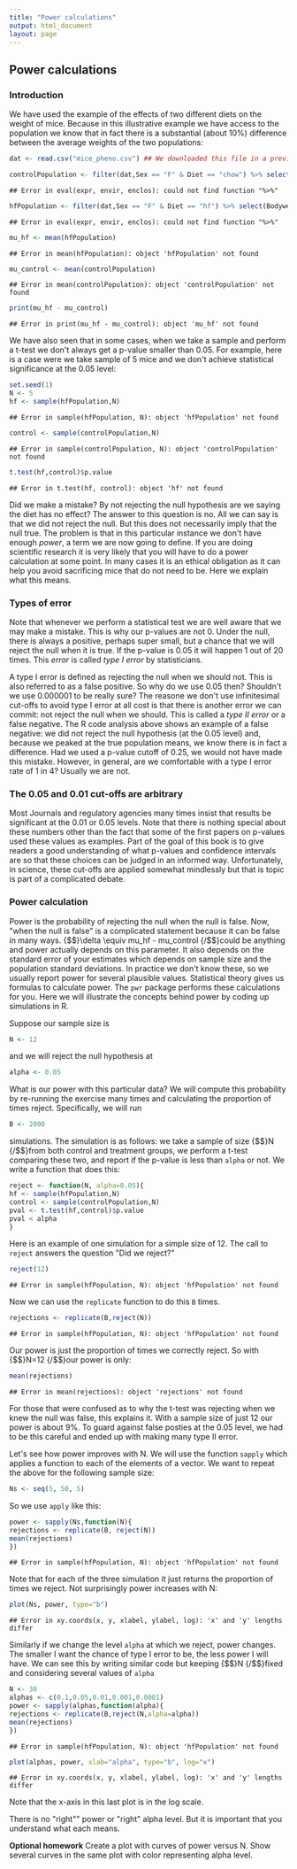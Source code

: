 ```yaml
--- 
title: "Power calculations" 
output: html_document 
layout: page 
--- 
```






## Power calculations 

### Introduction 

We have used the example of the effects of two different diets on the weight of mice. Because in this illustrative example we have access to the population we know that in fact there is a substantial (about 10%) difference between the average weights of the two populations: 


```r 
dat <- read.csv("mice_pheno.csv") ## We downloaded this file in a previous section 

controlPopulation <- filter(dat,Sex == "F" & Diet == "chow") %>% select(Bodyweight) %>% unlist 
``` 

``` 
## Error in eval(expr, envir, enclos): could not find function "%>%" 
``` 

```r 
hfPopulation <- filter(dat,Sex == "F" & Diet == "hf") %>% select(Bodyweight) %>% unlist 
``` 

``` 
## Error in eval(expr, envir, enclos): could not find function "%>%" 
``` 

```r 
mu_hf <- mean(hfPopulation) 
``` 

``` 
## Error in mean(hfPopulation): object 'hfPopulation' not found 
``` 

```r 
mu_control <- mean(controlPopulation) 
``` 

``` 
## Error in mean(controlPopulation): object 'controlPopulation' not found 
``` 

```r 
print(mu_hf - mu_control) 
``` 

``` 
## Error in print(mu_hf - mu_control): object 'mu_hf' not found 
``` 

We have also seen that in some cases, when we take a sample and perform a t-test we don't always get a p-value smaller than 0.05. For example, here is a case were we take sample of 5 mice and we don't achieve statistical significance at the 0.05 level: 


```r 
set.seed(1) 
N <- 5 
hf <- sample(hfPopulation,N) 
``` 

``` 
## Error in sample(hfPopulation, N): object 'hfPopulation' not found 
``` 

```r 
control <- sample(controlPopulation,N) 
``` 

``` 
## Error in sample(controlPopulation, N): object 'controlPopulation' not found 
``` 

```r 
t.test(hf,control)$p.value 
``` 

``` 
## Error in t.test(hf, control): object 'hf' not found 
``` 

Did we make a mistake? By not rejecting the null hypothesis are we saying the diet has no effect? The answer to this question is no. All we can say is that we did not reject the null. But this does not necessarily imply that the null true. The problem is that in this particular instance we don't have enough _power_, a term we are now going to define. If you are doing scientific research it is very likely that you will have to do a power calculation at some point. In many cases it is an ethical obligation as it can help you avoid sacrificing mice that do not need to be. Here we explain what this means. 


### Types of error 

Note that whenever we perform a statistical test we are well aware that we may make a mistake. This is why our p-values are not 0. Under the null, there is always a positive, perhaps super small, but a chance that we will reject the null when it is true. If the p-value is 0.05 it will happen 1 out of 20 times. This *error* is called _type I error_ by statisticians. 

A type I error is defined as rejecting the null when we should not. This is also referred to as a false positive. So why do we use 0.05 then? Shouldn't we use 0.000001 to be really sure? The reasone we don't use infinitesimal cut-offs to avoid type I error at all cost is that there is another error we can commit: not reject the null when we should. This is called a _type II error_ or a false negative. The R code analysis above shows an example of a false negative: we did not reject the null hypothesis (at the 0.05 level) and, because we peaked at the true population means, we know there is in fact a difference. Had we used a p-value cutoff of 0.25, we would not have made this mistake. However, in general, are we comfortable with a type I error rate of 1 in 4? Usually we are not. 


### The 0.05 and 0.01 cut-offs are arbitrary 

Most Journals and regulatory agencies many times insist that results be significant at the 0.01 or 0.05 levels. Note that there is nothing special about these numbers other than the fact that some of the first papers on p-values used these values as examples. Part of the goal of this book is to give readers a good understanding of what p-values and confidence intervals are so that these choices can be judged in an informed way. Unfortunately, in science, these cut-offs are applied somewhat mindlessly but that is topic is part of a complicated debate. 


### Power calculation 

Power is the probability of rejecting the null when the null is false. Now, "when the null is false" is a complicated statement because it can be false in many ways. {$$}\delta \equiv mu_hf - mu_control {/$$}could be anything and power actually depends on this parameter. It also depends on the standard error of your estimates which depends on sample size and the population standard deviations. In practice we don't know these, so we usually report power for several plausible values. Statistical theory gives us formulas to calculate power. The `pwr` package performs these calculations for you. Here we will illustrate the concepts behind power by coding up simulations in R. 

Suppose our sample size is 


```r 
N <- 12 
``` 

and we will reject the null hypothesis at 


```r 
alpha <- 0.05 
``` 

What is our power with this particular data? We will compute this probability by re-running the exercise many times and calculating the proportion of times reject. Specifically, we will run 


```r 
B <- 2000 
``` 

simulations. The simulation is as follows: we take a sample of size {$$}N {/$$}from both control and treatment groups, we perform a t-test comparing these two, and report if the p-value is less than `alpha` or not. We write a function that does this: 


```r 
reject <- function(N, alpha=0.05){ 
hf <- sample(hfPopulation,N) 
control <- sample(controlPopulation,N) 
pval <- t.test(hf,control)$p.value 
pval < alpha 
} 
``` 

Here is an example of one simulation for a simple size of 12. The call to `reject` answers the question "Did we reject?" 

```r 
reject(12) 
``` 

``` 
## Error in sample(hfPopulation, N): object 'hfPopulation' not found 
``` 

Now we can use the `replicate` function to do this `B` times. 


```r 
rejections <- replicate(B,reject(N)) 
``` 

``` 
## Error in sample(hfPopulation, N): object 'hfPopulation' not found 
``` 

Our power is just the proportion of times we correctly reject. So with {$$}N=12 {/$$}our power is only: 


```r 
mean(rejections) 
``` 

``` 
## Error in mean(rejections): object 'rejections' not found 
``` 

For those that were confused as to why the t-test was rejecting when we knew the null was false, this explains it. With a sample size of just 12 our power is about 9%. To guard against false posties at the 0.05 level, we had to be this careful and ended up with making many type II error. 

Let's see how power improves with N. We will use the function `sapply` which applies a function to each of the elements of a vector. We want to repeat the above for the following sample size: 


```r 
Ns <- seq(5, 50, 5) 
``` 

So we use `apply` like this: 

```r 
power <- sapply(Ns,function(N){ 
rejections <- replicate(B, reject(N)) 
mean(rejections) 
}) 
``` 

``` 
## Error in sample(hfPopulation, N): object 'hfPopulation' not found 
``` 

Note that for each of the three simulation it just returns the proportion of times we reject. Not surprisingly power increases with N: 


```r 
plot(Ns, power, type="b") 
``` 

``` 
## Error in xy.coords(x, y, xlabel, ylabel, log): 'x' and 'y' lengths differ 
``` 

Similarly if we change the level `alpha` at which we reject, power changes. The smaller I want the chance of type I error to be, the less power I will have. We can see this by writing similar code but keeping {$$}N {/$$}fixed and considering several values of `alpha` 


```r 
N <- 30 
alphas <- c(0.1,0.05,0.01,0.001,0.0001) 
power <- sapply(alphas,function(alpha){ 
rejections <- replicate(B,reject(N,alpha=alpha)) 
mean(rejections) 
}) 
``` 

``` 
## Error in sample(hfPopulation, N): object 'hfPopulation' not found 
``` 

```r 
plot(alphas, power, xlab="alpha", type="b", log="x") 
``` 

``` 
## Error in xy.coords(x, y, xlabel, ylabel, log): 'x' and 'y' lengths differ 
``` 

Note that the x-axis in this last plot is in the log scale. 

There is no "right"" power or "right" alpha level. But it is important that you understand what each means. 

<b>Optional homework</b> Create a plot with curves of power versus N. Show several curves in the same plot with color representing alpha level. 

